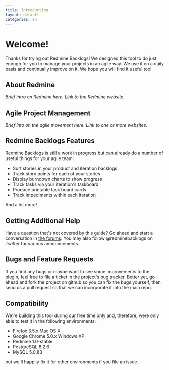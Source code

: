 ```yaml
---
title: Introduction
layout: default
categories: en
---
```

# Welcome!

Thanks for trying out Redmine Backlogs! We designed
this tool to do just enough for you to manage your projects in
an agile way. We use it on a daily basis and continually improve
on it. We hope you will find it useful too!

## About Redmine

_Brief intro on Redmine here. Link to the Redmine website._


## Agile Project Management

_Brief into on the agile movement here. Link to one or more websites._


## Redmine Backlogs Features

Redmine Backlogs is still a work in progress but can already do a
number of useful things for your agile team:

* Sort stories in your product and iteration backlogs
* Track story points for each of your stories
* Display burndown charts to show progress
* Track tasks via your iteration's taskboard
* Produce printable task board cards
* Track impediments within each iteration

And a lot more! 


## Getting Additional Help

Have a question that's not covered by this guide? Go ahead and
start a conversation in [the forums](http://backlogsplugin.morphexchange.com/). You may also follow
@redminebacklogs on *Twitter* for various announcements.


## Bugs and Feature Requests

If you find any bugs or maybe want to see some improvements to the
plugin, feel free to file a ticket in the project's [bug tracker](http://backlogsplugin.morphexchange.com/).
Better yet, go ahead and fork the project on github so you can fix the bugs
yourself, then send us a pull request so that we can incorporate it
into the main repo.


## Compatibility

We're building this tool during our free time only and, therefore, were only
able to test it in the following environments:

* Firefox 3.5.x Mac OS X
* Google Chrome 5.0.x Windows XP
* Redmine 1.0-stable
* PostgreSQL 8.2.6
* MySQL 5.0.83

but we'll happily fix it for other environments if you file an issue.
